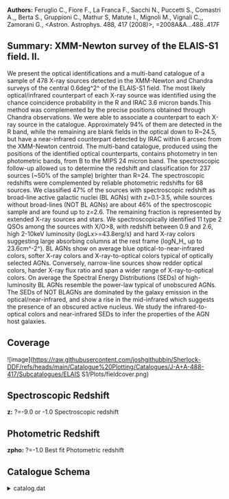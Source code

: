 **Authors:** Feruglio C., Fiore F., La Franca F., Sacchi N., Puccetti S., Comastri A.,, Berta S., Gruppioni C., Mathur S, Matute I., Mignoli M., Vignali C.,, Zamorani G., <Astron. Astrophys. 488, 417 (2008)>, =2008A&A...488..417F

## Summary: XMM-Newton survey of the ELAIS-S1 field. II. 

We present the optical identifications and a multi-band catalogue of a sample of 478 X-ray sources detected in the XMM-Newton and Chandra surveys of the central 0.6deg^2^ of the ELAIS-S1 field. The most likely optical/infrared counterpart of each X-ray source was identified using the chance coincidence probability in the R and IRAC 3.6 micron bands.This method was complemented by the precise positions obtained through Chandra observations. We were able to associate a counterpart to each X-ray source in the catalogue. Approximately 94% of them are detected in the R band, while the remaining are blank fields in the optical down to R~24.5, but have a near-infrared counterpart detected by IRAC within 6 arcsec from the XMM-Newton centroid. The multi-band catalogue, produced using the positions of the identified optical counterparts, contains photometry in ten photometric bands, from B to the MIPS 24 micron band. The spectroscopic follow-up allowed us to determine the redshift and classification for 237 sources (~50% of the sample) brighter than R=24. The spectroscopic redshifts were complemented by reliable photometric redshifts for 68 sources. We classified 47% of the sources with spectroscopic redshift as broad-line active galactic nuclei (BL AGNs) with z=0.1-3.5, while sources without broad-lines (NOT BL AGNs) are about 46% of the spectroscopic sample and are found up to z=2.6. The remaining fraction is represented by extended X-ray sources and stars. We spectroscopically identified 11 type 2 QSOs among the sources with X/O>8, with redshift between 0.9 and 2.6, high 2-10keV luminosity (logLx>=43.8erg/s) and hard X-ray colors suggesting large absorbing columns at the rest frame (logN_H_ up to 23.6cm^-2^). BL AGNs show on average blue optical-to-near-infrared colors, softer X-ray colors and X-ray-to-optical colors typical of optically selected AGNs. Conversely, narrow-line sources show redder optical colors, harder X-ray flux ratio and span a wider range of X-ray-to-optical colors. On average the Spectral Energy Distributions (SEDs) of high-luminosity BL AGNs resemble the power-law typical of unobscured AGNs. The SEDs of NOT BLAGNs are dominated by the galaxy emission in the optical/near-infrared, and show a rise in the mid-infrared which suggests the presence of an obscured active nucleus. We study the infrared-to-optical colors and near-infrared SEDs to infer the properties of the AGN host galaxies.
## Coverage
![image](https://raw.githubusercontent.com/joshgithubbin/Sherlock-DDF/refs/heads/main/Catalogue%20Plotting/Catalogues/J-A+A-488-417/Subcatalogues/ELAIS S1/Plots/fieldcover.png)
## Spectroscopic Redshift 
 
**z:** ?=-9.0 or -1.0 Spectroscopic redshift 
 

## Photometric Redshift 
 
**zpho:** ?=-1.0 Best fit Photometric redshift 
 

## Catalogue Schema

<details>
<summary>catalog.dat</summary>

| Bytes   | Format   | Units     | Label          | Explanations                                                    |
|:--------|:---------|:----------|:---------------|:----------------------------------------------------------------|
| 1- 3    | I3       | ---       | XMMES1         | [1/479] XMM sequential number                                   |
| 5- 11   | F7.5     | deg       | RAdeg          | XMM Right ascension (J2000.0)                                   |
| 13- 21  | F9.5     | deg       | DEdeg          | XMM Declination (J2000.0)                                       |
| 23- 34  | E12.7    | mW/m2     | FX0.5-10       | Flux 0.5-10keV                                                  |
| 36- 40  | F5.2     | ---       | SN0.5-10       | S/N in 0.5-10keV band                                           |
| 42- 53  | E12.7    | mW/m2     | e_FX0.5-10     | ?=99.0 Error on Flux 0.5-10keV                                  |
| 55- 66  | E12.7    | mW/m2     | FX2-10         | Flux 2-10keV band                                               |
| 68- 72  | F5.2     | ---       | SN2-10         | S/N in 2-10keV band                                             |
| 74- 85  | E12.7    | mW/m2     | e_FX2-10       | ?=99.0 Error on Flux 2-10keV                                    |
| 87- 98  | E12.7    | mW/m2     | FX0.5-2        | Flux 0.5-2keV band                                              |
| 100-104 | F5.2     | ---       | SNX0.5-2       | S/N in 0.5-2keV band                                            |
| 106-117 | E12.7    | mW/m2     | e_FX0.5-2      | ?=99.0 Error on Flux 0.5-2keV                                   |
| 119-130 | E12.7    | mW/m2     | FX5-10         | Flux 5-10 keV band                                              |
| 132-135 | F4.2     | ---       | SNFX5-10       | S/N in 5-10keV band                                             |
| 137-148 | E12.7    | mW/m2     | e_FX5-10       | ?=99.0 Error on Flux 5-10keV                                    |
| 150-153 | I4       | ---       | Chandra        | ?=-999 Chandra ID                                               |
| 155-163 | F9.6     | deg       | RACdeg         | ?=-9.9999 Chandra Right ascension (J2000.0)                     |
| 165-173 | F9.5     | deg       | DECdeg         | ?=-99. Chandra Declination (J2000.0)                            |
| 175     | I1       | ---       | covCh          | [0/1] Flag, if area is covered by Chandra                       |
| 177-182 | I6       | ---       | ESIS           | ?=0 ID in ESIS catalog                                          |
| 184-195 | F12.9    | deg       | RAEdeg         | ?=-9.9999 Right ascension (J2000.0)                             |
| 199-211 | F13.9    | deg       | DEEdeg         | ?=-99. Declination (J2000.0) in ESIS catalog                    |
| 213     | A1       | ---       | l_BmagE        | Limit flag on BmagE                                             |
| 214-219 | F6.3     | mag       | BmagE          | ?=99.0 B band magnitude (Vega) from ESIS                        |
| 221-227 | F7.4     | mag       | e_BmagE        | ?=99.0 B mag error                                              |
| 229     | A1       | ---       | l_VmagE        | Limit flag on VmagE                                             |
| 230-235 | F6.3     | mag       | VmagE          | ?=99.0 V band magnitude (Vega) from                             |
| 237-243 | F7.4     | mag       | e_VmagE        | ?=99.0 V mag error                                              |
| 245     | A1       | ---       | l_RmagE        | Limit flag on RmagE                                             |
| 246-251 | F6.3     | mag       | RmagE          | ?=99.0 R band magnitude (Vega) from                             |
| 253-259 | F7.4     | mag       | e_RmagE        | ?=99.0 R mag error                                              |
| 261-270 | F10.7    | deg       | RAVdeg         | ?=99. VIMOS/VLT Right ascension (J2000.0)                       |
| 272-282 | F11.7    | deg       | DEVdeg         | ?=99. VIMOS/VLT Declination (J2000.0)                           |
| 284     | A1       | ---       | l_RmagBest     | Limit flag on RmagBest                                          |
| 285-289 | F5.2     | mag       | RmagBest       | ?=99. R band magnitude (Vega) from VIMOS                        |
| 291-295 | F5.2     | mag       | e_RmagBest     | ?=99.0 R mag error                                              |
| 297-303 | F7.4     | ---       | Rell           | ?=99.0 Ellipticity in R band                                    |
| 305-306 | I2       | ---       | Rflg           | ?=99 Sextractor flags in R band                                 |
| 308-314 | F7.2     | ---       | Rs/g           | ?=99.0 Star/galaxy separation in R band                         |
| 0       | for      | galaxy)   | 316-320        | F5.3  ---     ProbOpt   Chance coincidence probability (R band) |
| 322-326 | F5.2     | arcsec    | DXOpt          | ?=99.0 X-ray to optical position offset                         |
| 329-337 | F9.6     | deg       | RAOdeg         | ?=-99.0 J-band Right ascension (J2000.0)                        |
| 339-347 | F9.5     | deg       | DEOdeg         | ?=-99.0 J-band Declination (J2000.0)                            |
| 349-353 | F5.2     | mag       | JmagBest       | ?=99.0 J band magnitude (Vega)                                  |
| 355-359 | F5.2     | mag       | e_JmagBest     | ?=99.0 J mag error                                              |
| 361     | A1       | ---       | l_Kmag         | Limit flag on Kmag                                              |
| 362-366 | F5.2     | mag       | Kmag           | ?=99.0 K band magnitude (Vega) (mag_best)                       |
| 368-374 | F7.4     | mag       | e_Kmag         | ?=99.0 K mag error                                              |
| 376-384 | F9.4     | ---       | Kell           | ?=99.0 Ellipticity in K band                                    |
| 386-387 | I2       | ---       | Kflg           | ?=99 Sextractor flags in K band                                 |
| 389-393 | F5.2     | ---       | Ks/g           | ?=99.0 Star/galaxy separation in K band                         |
| 0       | for      | galaxy)   | 395-400        | I6    ---     IRAC      ?=0 Swire IRAC ID                       |
| 402-411 | F10.6    | deg       | RAIdeg         | ?=-99.0 IRAC Right ascension (J2000.0)                          |
| 413-421 | F9.5     | deg       | DEIdeg         | ?=-99.0 IRAC Declination (J2000.0)                              |
| 423-430 | F8.2     | uJy       | F3.6um         | ?=-999.0 IRAC 3.6um flux                                        |
| 432-436 | F5.2     | uJy       | e_F3.6um       | ?=99.0 IRAC 3.6um flux error                                    |
| 437-445 | F9.2     | uJy       | F4.5um         | ?=-999.0 IRAC 4.5um flux                                        |
| 447-451 | F5.2     | uJy       | e_F4.5um       | ?=99.0 IRAC 4.5um flux error                                    |
| 453-460 | F8.2     | uJy       | F5.8um         | ?=-999.0 IRAC 5.8um flux                                        |
| 462-466 | F5.2     | uJy       | e_F5.8um       | ?=99.0 IRAC 5.8um flux error                                    |
| 468-475 | F8.2     | uJy       | F8.0um         | ?=-999.0 IRAC 8.0um flux                                        |
| 478-482 | F5.2     | uJy       | e_F8.0um       | ?=99.0 IRAC 8.0um flux error                                    |
| 484-491 | F8.2     | uJy       | F24um          | ?=-999.0 MIPS 24um flux                                         |
| 494-498 | F5.2     | uJy       | e_F24um        | ?=99.0 MIPS 24um flux error                                     |
| 500-504 | F5.2     | arcsec    | DXIR           | ?=-9.0 X-ray to IRAC position offset                            |
| 506-511 | F6.3     | ---       | ProbIR         | ?=-9.0 Chance coincidence probability                           |
| 6       | micron)  | 513-515   | F3.1           | ---     Tel       Photometry from : 2.2=ESO/WFI  8.0=VIMOS/VLT  |
| 517-520 | I4       | ---       | SpID           | Spectrum ID (unexplained)                                       |
| 522-526 | I5       | ---       | SpCode         | Spectrum code (unexplained)                                     |
| 528-534 | F7.4     | ---       | z              | ?=-9.0 or -1.0 Spectroscopic redshift                           |
| 536-539 | F4.1     | ---       | q_z            | ?=-9.0 Redshift quality flag (1)                                |
| 541-542 | I2       | ---       | Class          | ?=-9.0 Classification (2)                                       |
| 544-546 | I3       | ---       | Inst           | Instrument (3)                                                  |
| 548-549 | I2       | ---       | SED            | ?=0 SED classification (4)                                      |
| 551-557 | F7.4     | ---       | zpho           | ?=-1.0 Best fit Photometric redshift                            |
| 559-575 | E17.8    | ---       | chi2           | ?=0.0 Chi squared for Photometric redshift fit                  |
| 2       | =        | secure    | 1              | = only 1 emission line                                          |
| 1       | =        | tentative | Note           | (2): Classification as follows:                                 |
| 1       | =        | type      | 1              | AGN                                                             |
| 2       | =        | emission  | line           | galaxy                                                          |
| 3       | =        | galaxy    | without        | emission lines                                                  |
| 4       | =        | star      | 5              | = type 2 AGN                                                    |
| 6       | =        | galaxies  | associated     | to extended sources (clusters)                                  |
| 15      | =        | spectra   | of             | bright sources from La Franca et al. (2004,                     |
| 73      | =        | VIMOS/VLT | 75             | = VIMOS/VLT                                                     |
| 77      | =        | FORS2/VLT | 78             | = FORS2/VLT                                                     |
| 360     | =        | EFOSC/VLT | Note           | (4): SED classification as follows:                             |
| 0       | =        | no        | classification | 2 = early-type-like                                             |
| 3       | =        | infrared  | excess         | 4 = infrared excess                                             |
| 5       | =        | dominated | by             | emission features                                               |
| 11      | =        | optically | blue           | power-law                                                       |
| 12      | =        | optically | red            | power-law                                                       |

**Note**: Spectroscopic redshift quality flag as follows:
      2 = secure
      1 = only 1 emission line
     <1 = tentative
Note (2): Classification as follows:
      1 = type 1 AGN
      2 = emission line galaxy
      3 = galaxy without emission lines
      4 = star
      5 = type 2 AGN
      6 = galaxies associated to extended sources (clusters)
Note (3): Instrument code as follows:
     15 = spectra of bright sources from La Franca et al. (2004,
          Cat. <J/AJ/127/3075>
     73 = VIMOS/VLT
     75 = VIMOS/VLT
     77 = FORS2/VLT
     78 = FORS2/VLT
    360 = EFOSC/VLT
Note (4): SED classification as follows:
      0 = no classification
      2 = early-type-like
      3 = infrared excess
      4 = infrared excess
      5 = dominated by emission features
     11 = optically blue power-law
     12 = optically red power-law

</details>
